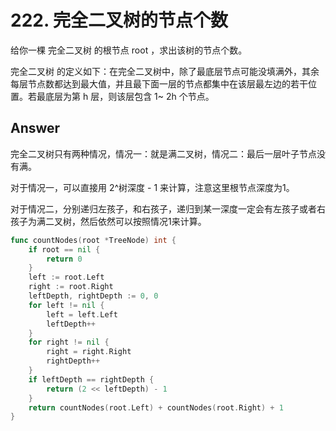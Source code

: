 # 222. 完全二叉树的节点个数

给你一棵 完全二叉树 的根节点 root ，求出该树的节点个数。

完全二叉树 的定义如下：在完全二叉树中，除了最底层节点可能没填满外，其余每层节点数都达到最大值，并且最下面一层的节点都集中在该层最左边的若干位置。若最底层为第 h 层，则该层包含 1~ 2h 个节点。

## Answer

完全二叉树只有两种情况，情况一：就是满二叉树，情况二：最后一层叶子节点没有满。

对于情况一，可以直接用 2^树深度 - 1 来计算，注意这里根节点深度为1。

对于情况二，分别递归左孩子，和右孩子，递归到某一深度一定会有左孩子或者右孩子为满二叉树，然后依然可以按照情况1来计算。

```go
func countNodes(root *TreeNode) int {
	if root == nil {
		return 0
	}
	left := root.Left
	right := root.Right
	leftDepth, rightDepth := 0, 0
	for left != nil {
		left = left.Left
		leftDepth++
	}
	for right != nil {
		right = right.Right
		rightDepth++
	}
	if leftDepth == rightDepth {
		return (2 << leftDepth) - 1
	}
	return countNodes(root.Left) + countNodes(root.Right) + 1
}
```